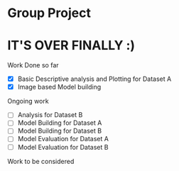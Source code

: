 # Group Project 




# IT'S OVER FINALLY :)



Work Done so far
- [x] Basic Descriptive analysis and Plotting for Dataset A
- [x] Image based Model building

Ongoing work
- [ ] Analysis for Dataset B
- [ ] Model Building for Dataset A
- [ ] Model Building for Dataset B
- [ ] Model Evaluation for Dataset A
- [ ] Model Evaluation for Dataset B

Work to be considered
